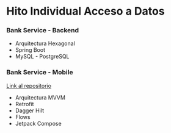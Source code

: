 # Hito Individual Acceso a Datos

### Bank Service - Backend

* Arquitectura Hexagonal
* Spring Boot
* MySQL - PostgreSQL

### Bank Service - Mobile

<a href="https://github.com/sebas2409/hitoIndividualProgramacionMultimedia">Link al repositorio</a>

* Arquitectura MVVM
* Retrofit
* Dagger Hilt
* Flows
* Jetpack Compose